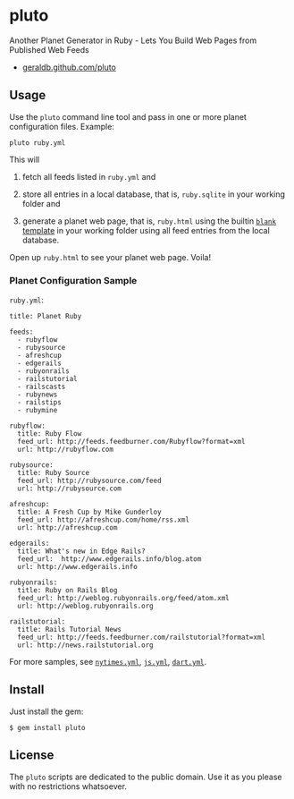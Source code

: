 # pluto

Another Planet Generator in Ruby - Lets You Build Web Pages
from Published Web Feeds

* [geraldb.github.com/pluto](http://geraldb.github.com/pluto)


## Usage

Use the `pluto` command line tool and pass in one or more planet configuration files. Example:

    pluto ruby.yml


This will

1) fetch all feeds listed in `ruby.yml` and 

2) store all entries in a local database, that is, `ruby.sqlite` in your working folder and

3) generate a planet web page, that is, `ruby.html` using the builtin [`blank` template](https://github.com/geraldb/pluto/blob/master/templates/blank.html.erb) in your working folder using all feed entries from the local database.

Open up `ruby.html` to see your planet web page. Voila!


### Planet Configuration Sample 

`ruby.yml`:

```
title: Planet Ruby

feeds:
  - rubyflow
  - rubysource
  - afreshcup
  - edgerails
  - rubyonrails
  - railstutorial
  - railscasts
  - rubynews
  - railstips
  - rubymine

rubyflow:
  title: Ruby Flow
  feed_url: http://feeds.feedburner.com/Rubyflow?format=xml
  url: http://rubyflow.com

rubysource:
  title: Ruby Source
  feed_url: http://rubysource.com/feed
  url: http://rubysource.com

afreshcup:
  title: A Fresh Cup by Mike Gunderloy
  feed_url: http://afreshcup.com/home/rss.xml
  url: http://afreshcup.com

edgerails:
  title: What's new in Edge Rails?
  feed_url:  http://www.edgerails.info/blog.atom
  url: http://www.edgerails.info

rubyonrails:
  title: Ruby on Rails Blog
  feed_url: http://weblog.rubyonrails.org/feed/atom.xml
  url: http://weblog.rubyonrails.org

railstutorial:
  title: Rails Tutorial News
  feed_url: http://feeds.feedburner.com/railstutorial?format=xml
  url: http://news.railstutorial.org
```

For more samples, see [`nytimes.yml`](https://github.com/geraldb/pluto/blob/master/samples/nytimes.yml),
[`js.yml`](https://github.com/geraldb/pluto/blob/master/samples/js.yml),
[`dart.yml`](https://github.com/geraldb/pluto/blob/master/samples/dart.yml).


## Install

Just install the gem:

    $ gem install pluto


## License

The `pluto` scripts are dedicated to the public domain.
Use it as you please with no restrictions whatsoever.